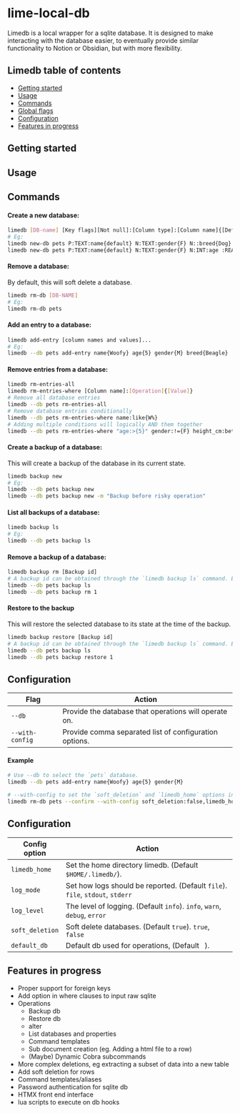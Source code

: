 # lime-local-db

Limedb is a local wrapper for a sqlite database. It is designed to make interacting
with the database easier, to eventually provide similar functionality to Notion or Obsidian,
but with more flexibility.


## Limedb table of contents
- [Getting started](#getting-started)
- [Usage](#usage)
- [Commands](#commands)
- [Global flags](#global-flags)
- [Configuration](#configuration)
- [Features in progress](#features-in-progress)


## Getting started


## Usage


## Commands

#### Create a new database:
```sh
limedb [DB-name] [Key flags][Not null]:[Column type]:[Column name]{[Default value]}
# Eg:
limedb new-db pets P:TEXT:name{default} N:TEXT:gender{F} N::breed{Dog}
limedb new-db pets P:TEXT:name{default} N:TEXT:gender{F} N:INT:age :REAL:height_cm
```

#### Remove a database:
By default, this will soft delete a database.
```sh
limedb rm-db [DB-NAME]
# Eg:
limedb rm-db pets
```

#### Add an entry to a database:
```sh
limedb add-entry [column names and values]...
# Eg:
limedb --db pets add-entry name{Woofy} age{5} gender{M} breed{Beagle}
```

#### Remove entries from a database:
```sh
limedb rm-entries-all
limedb rm-entries-where [Column name]:[Operation]{[Value]}
# Remove all database entries
limedb --db pets rm-entries-all
# Remove database entries conditionally
limedb --db pets rm-entries-where name:like{W%}
# Adding multiple conditions will logically AND them together
limedb --db pets rm-entries-where "age:>{5}" gender:!={F} height_cm:between{10:30} name:null
```

#### Create a backup of a database:
This will create a backup of the database in its current state.
```sh
limedb backup new
# Eg:
limedb --db pets backup new
limedb --db pets backup new -m "Backup before risky operation"
```

#### List all backups of a database:
```sh
limedb backup ls
# Eg:
limedb --db pets backup ls
```

#### Remove a backup of a database:
```sh
limedb backup rm [Backup id]
# A backup id can be obtained through the `limedb backup ls` command. Eg:
limedb --db pets backup ls
limedb --db pets backup rm 1
```

#### Restore to the backup
This will restore the selected database to its state at the time of the backup.
```sh
limedb backup restore [Backup id]
# A backup id can be obtained through the `limedb backup ls` command. Eg:
limedb --db pets backup ls
limedb --db pets backup restore 1
```


## Configuration

| Flag                | Action                                                                        |
| ------------------- | ----------------------------------------------------------------------------- |
| `--db`              | Provide the database that operations will operate on.                         |
| `--with-config`     | Provide comma separated list of configuration options.                        |

#### Example
```sh
# Use --db to select the `pets` database.
limedb --db pets add-entry name{Woofy} age{5} gender{M}

# --with-config to set the `soft_deletion` and `limedb_home` options in the current run of limedb.
limedb rm-db pets --confirm --with-config soft_deletion:false,limedb_home:/etc/limedb/
```


## Configuration

| Config option       | Action                                                                        |
| ------------------- | ----------------------------------------------------------------------------- |
| `limedb_home`       | Set the home directory limedb. (Default `$HOME/.limedb/`).                    |
| `log_mode`          | Set how logs should be reported. (Default `file`). `file`, `stdout`, `stderr` |
| `log_level`         | The level of logging. (Default `info`). `info`, `warn`, `debug`, `error`      |
| `soft_deletion`     | Soft delete databases. (Default `true`). `true`, `false`                      |
| `default_db`        | Default db used for operations, (Default ` `).                                |


## Features in progress
- Proper support for foreign keys
- Add option in where clauses to input raw sqlite
- Operations
    - Backup db
    - Restore db
    - alter
    - List databases and properties
    - Command templates
    - Sub document creation (eg. Adding a html file to a row)
    - (Maybe) Dynamic Cobra subcommands
- More complex deletions, eg extracting a subset of data into a new table
- Add soft deletion for rows
- Command templates/aliases
- Password authentication for sqlite db
- HTMX front end interface
- lua scripts to execute on db hooks
